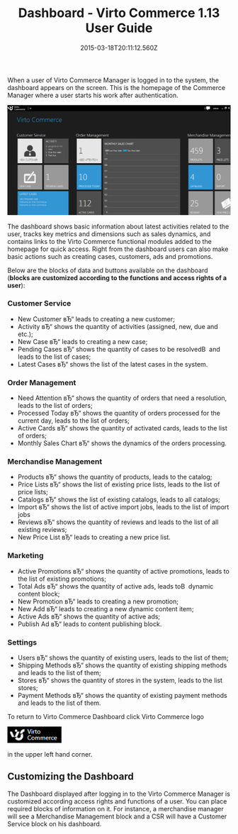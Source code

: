 ﻿---
title: Dashboard - Virto Commerce 1.13 User Guide
description: Dashboard
layout: docs
date: 2015-03-18T20:11:12.560Z
priority: 4
---
When a user of Virto Commerce Manager is logged in to the system, the dashboard appears on the screen. This is the homepage of the Commerce Manager where a user starts his work after authentication.

<img src="../../assets/images/docs/dashboard.PNG" />

The dashboard shows basic information about latest activities related to the user, tracks key metrics and dimensions such as sales dynamics, and contains links to the Virto Commerce functional modules added to the homepage for quick access. Right from the dashboard users can also make basic actions such as creating cases, customers, ads and promotions.

Below are the blocks of data and buttons available on the dashboard (**blocks are customized according to the functions and access rights of a user**):

### Customer Service

* New Customer вЂ“ leads to creating a new customer;
* Activity вЂ“ shows the quantity of activities (assigned, new, due and etc.);
* New Case вЂ“ leads to creating a new case;
* Pending Cases вЂ“ shows the quantity of cases to be resolvedВ  and leads to the list of cases;
* Latest Cases вЂ“ shows the list of the latest cases in the system.

### Order Management

* Need Attention вЂ“ shows the quantity of orders that need a resolution, leads to the list of orders;
* Processed Today вЂ“ shows the quantity of orders processed for the current day, leads to the list of orders;
* Active Cards вЂ“ shows the quantity of activated cards, leads to the list of orders;
* Monthly Sales Chart вЂ“ shows the dynamics of the orders processing.

### Merchandise Management

* Products вЂ“ shows the quantity of products, leads to the catalog;
* Price Lists вЂ“ shows the list of existing price lists, leads to the list of price lists;
* Catalogs вЂ“ shows the list of existing catalogs, leads to all catalogs;
* Import вЂ“ shows the list of active import jobs, leads to the list of import jobs
* Reviews вЂ“ shows the quantity of reviews and leads to the list of all existing reviews;
* New Price List вЂ“ leads to creating a new price list.

### Marketing

* Active Promotions вЂ“ shows the quantity of active promotions, leads to the list of existing promotions;
* Total Ads вЂ“ shows the quantity of active ads, leads toВ  dynamic content block;
* New Promotion вЂ“ leads to creating a new promotion;
* New Add вЂ“ leads to creating a new dynamic content item;
* Active Ads вЂ“ shows the quantity of active ads;
* Publish Ad вЂ“ leads to content publishing block.

### Settings

* Users вЂ“ shows the quantity of existing users, leads to the list of them;
* Shipping Methods вЂ“ shows the quantity of existing shipping methods and leads to the list of them;
* Stores вЂ“ shows the quantity of stores in the system, leads to the list stores;
* Payment Methods вЂ“ shows the quantity of existing payment methods and leads to the list of them.

To return to Virto Commerce Dashboard click Virto Commerce logo

<img src="../../assets/images/docs/virtocommerce-logo.PNG" />

in the upper left hand corner.

## Customizing the Dashboard

The Dashboard displayed after logging in to the Virto Commerce Manager is customized according access rights and functions of a user. You can place required blocks of information on it. For instance, a merchandise manager will see a Merchandise Management block and a CSR will have a Customer Service block on his dashboard.
